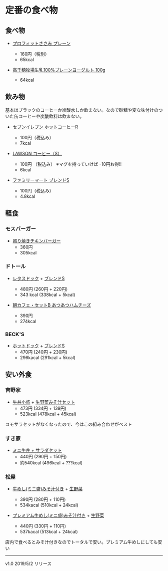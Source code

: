 # 定番の食べ物

## 食べ物

* [プロフィットささみ プレーン](http://www.mrz.co.jp/products/souzai/profit-sasami/post_7.php)
	* 160円（税別）
	* 65kcal

* [高千穂牧場生乳100%プレーンヨーグルト 100g](https://www.dairy-milk.co.jp/goods/%E9%AB%98%E5%8D%83%E7%A9%82%E7%89%A7%E5%A0%B4-%E7%94%9F%E4%B9%B3100%E3%83%97%E3%83%AC%E3%83%BC%E3%83%B3%E3%83%A8%E3%83%BC%E3%82%B0%E3%83%AB%E3%83%88%EF%BC%88100g%EF%BC%89)
	* 64kcal

## 飲み物

基本はブラックのコーヒーか炭酸水しか飲まない。なので砂糖や変な味付けのついた缶コーヒーや炭酸飲料は飲まない。

* [セブンイレブン ホットコーヒーR](https://www.sej.co.jp/i/item/030600140073.html?category=1058&page=1)
	* 100円（税込み）
	* 7kcal

* [LAWSON コーヒー（S）](https://www.lawson.co.jp/recommend/original/detail/1303776_1996.html)
	* 100円 （税込み） ※マグを持っていけば -10円お得!!
	* 6kcal
	
* [ファミリーマート ブレンドS](http://www.family.co.jp/goods/cafe/0211116.html)
	* 100円（税込み）
	* 4.8kcal


## 軽食

### モスバーガー
* [照り焼きチキンバーガー](https://www.mos.jp/menu/detail/010007/1/)
	* 360円
	* 305kcal


### ドトール
* [レタスドック](https://www.doutor.co.jp/dcs/menu/list/hotdog.html) + [ブレンドS](https://www.doutor.co.jp/dcs/menu/list/hotdrink.html)
	* 480円 (260円 + 220円)
	* 343 kcal (338kcal + 5kcal)
	
* [朝カフェ・セットB あつあつハムチーズ](https://www.doutor.co.jp/dcs/menu/list/morning.html)
	* 390円
	* 274kcal


### BECK'S
* [ホットドック](https://www.jefb.co.jp/becks/menu/detail/26) + [ブレンドS](https://www.jefb.co.jp/becks/menu/detail/37)
	* 470円 (240円 + 230円)
	* 296kacal (291kcal + 5kcal)
	


## 安い外食

### 吉野家
* [牛丼小盛](https://www.yoshinoya.com/menu/gyudon/gyu-don/) + [生野菜みそ汁セット](https://www.yoshinoya.com/menu/sidemenu/)
	* 473円 (334円 + 139円)
	* 523kcal (478kcal + 45kcal)
	
コモサラセットがなくなったので、今はこの組み合わせがベスト


### すき家
* [ミニ牛丼 + サラダセット](https://www.sukiya.jp/menu/in/gyudon/100100/index.html)
	* 440円 (290円 + 150円)
	* 約540kcal (496kcal + ???kcal)
	

### 松屋
* [牛めし(ミニ盛)みそ汁付き](https://www.matsuyafoods.co.jp/menu/gyumeshi/gyumeshi_hp.html) + [生野菜](https://www.matsuyafoods.co.jp/menu/sidemenu/namayasai_hp.html)
	* 390円 (280円 + 110円)
	* 534kacal (510kcal + 24kcal)
	
* [プレミアム牛めし(ミニ盛)みそ汁付き](https://www.matsuyafoods.co.jp/menu/pre_gyuu/pre_gyu_hp.html) + [生野菜](https://www.matsuyafoods.co.jp/menu/sidemenu/namayasai_hp.html)
	* 440円 (330円 + 110円)
	* 537kacal (513kcal + 24kcal)

店内で食べるとみそ汁付きなのでトータルで安い。プレミアム牛めしにしても安い

---

v1.0 2019/5/2 リリース
